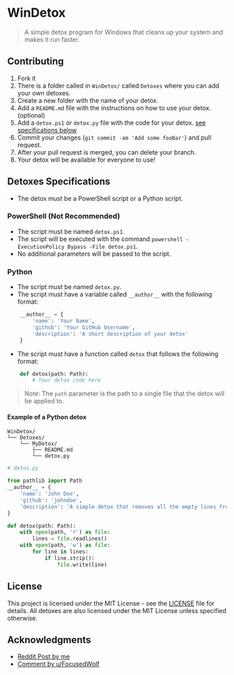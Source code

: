 # WinDetox
> A simple detox program for Windows that cleans up your system and makes it run faster.

## Contributing
1. Fork it
2. There is a folder called in `WinDetox/` called `Detoxes` where you can add your own detoxes.
3. Create a new folder with the name of your detox.
4. Add a `README.md` file with the instructions on how to use your detox. (optional)
5. Add a `detox.ps1` or `detox.py` file with the code for your detox. [see specifications below](#detoxes-specifications)
6. Commit your changes (`git commit -am 'Add some fooBar'`) and pull request.
7. After your pull request is merged, you can delete your branch.
8. Your detox will be available for everyone to use!

## Detoxes Specifications
- The detox must be a PowerShell script or a Python script.

### PowerShell (Not Recommended)
- The script must be named `detox.ps1`.
- The script will be executed with the command `powershell -ExecutionPolicy Bypass -File detox.ps1`.
- No additional parameters will be passed to the script.

### Python
- The script must be named `detox.py`.
- The script must have a variable called `__author__` with the following format:
```python
    __author__ = {
        'name': 'Your Name',
        'github': 'Your GitHub Username',
        'description': 'A short description of your detox'
    }
```
- The script must have a function called `detox` that follows the following format:
```python
    def detox(path: Path):
        # Your detox code here
```
> Note: The `path` parameter is the path to a single file that the detox will be applied to.

#### Example of a Python detox
```
WinDetox/
└── Detoxes/
    └── MyDetox/
        ├── README.md
        └── detox.py
```
```python
# detox.py

from pathlib import Path
__author__ = {
    'name': 'John Doe',
    'github': 'johndoe',
    'description': 'A simple detox that removes all the empty lines from a file'
}

def detox(path: Path):
    with open(path, 'r') as file:
        lines = file.readlines()
    with open(path, 'w') as file:
        for line in lines:
            if line.strip():
                file.write(line)
```

## License
This project is licensed under the MIT License - see the [LICENSE](./LICENSE.txt) file for details.
All detoxes are also licensed under the MIT License unless specified otherwise.

## Acknowledgments
- [Reddit Post by me](https://www.reddit.com/r/Windows11/comments/1crzkp9/psa_check_your_appdata_folder_for_bloating/)
- [Comment by u/FocusedWolf](https://www.reddit.com/r/Windows11/comments/1crzkp9/comment/l44ha9e/)